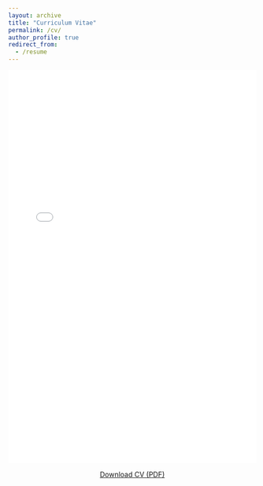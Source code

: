 ```yaml
---
layout: archive
title: "Curriculum Vitae"
permalink: /cv/
author_profile: true
redirect_from:
  - /resume
---
```



<iframe src="/files/Haoyun_Hong_CV.pdf" width="100%" height="800px" style="border:none;"></iframe>

<p style="text-align:center; margin-top:1em;">
  <a href="/files/Haoyun_Hong_CV.pdf" target="_blank" class="button">Download CV (PDF)</a>
</p>